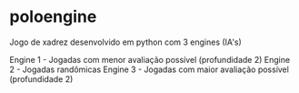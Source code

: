 # poloengine
Jogo de xadrez desenvolvido em python com 3 engines (IA's)

Engine 1 - Jogadas com menor avaliação possível (profundidade 2)
Engine 2 - Jogadas randômicas
Engine 3 - Jogadas com maior avaliação possível (profundidade 2)
